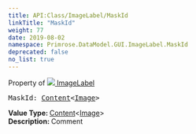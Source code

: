 ```yaml
---
title: API:Class/ImageLabel/MaskId
linkTitle: "MaskId"
weight: 77
date: 2019-08-02
namespace: Primrose.DataModel.GUI.ImageLabel.MaskId
deprecated: false
no_list: true
---
```

Property of <a href="/docs/api-reference/Class/ImageLabel"><img src="/icons/silk/picture.png"/>&nbsp;ImageLabel</a>
<pre class="method-declaration">
MaskId: <a class="type" href="/docs/api-reference/Misc/Content">Content</a><<a class="type" href="/docs/api-reference/Asset/Image">Image</a>></pre>
<b>Value Type: </b>
<a class="type" href="/docs/api-reference/Misc/Content">Content</a><<a class="type" href="/docs/api-reference/Asset/Image">Image</a>>
<br/>
<b>Description: </b>
Comment

